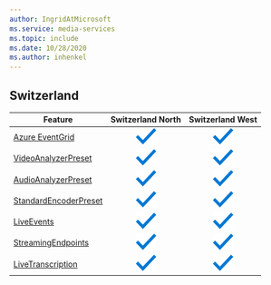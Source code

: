 ```yaml
---
author: IngridAtMicrosoft
ms.service: media-services 
ms.topic: include
ms.date: 10/28/2020
ms.author: inhenkel
---
```


<!--Feature availability in region-->
## Switzerland

| Feature | Switzerland North | Switzerland West |
| --- | :---: | :---: |
| [Azure EventGrid](../reacting-to-media-services-events.md) |![Azure EventGrid Switzerland North general availability](../media/azure-clouds-regions/ga.svg)  |![Azure EventGrid Switzerland West general availability](../media/azure-clouds-regions/ga.svg) |
| [VideoAnalyzerPreset](../analyzing-video-audio-files-concept.md) |![VideoAnalyzerPreset Switzerland North general availability](../media/azure-clouds-regions/ga.svg)  | ![VideoAnalyzerPreset Switzerland West general availability](../media/azure-clouds-regions/ga.svg) |
| [AudioAnalyzerPreset](../analyzing-video-audio-files-concept.md) |![AudioAnalyzerPreset Switzerland North general availability](../media/azure-clouds-regions/ga.svg)  | ![AudioAnalyzerPreset Switzerland West general availability](../media/azure-clouds-regions/ga.svg) |
| [StandardEncoderPreset](../encoding-concept.md) |![StandardEncoderPreset Switzerland North general availability](../media/azure-clouds-regions/ga.svg)  | ![StandardEncoderPreset Switzerland West general availability](../media/azure-clouds-regions/ga.svg) |
| [LiveEvents](../live-streaming-overview.md) |![LiveEvents Switzerland North general availability](../media/azure-clouds-regions/ga.svg)  | ![LiveEvents Switzerland West general availability](../media/azure-clouds-regions/ga.svg) |
| [StreamingEndpoints](../streaming-endpoint-concept.md) |![StreamingEndpoints Switzerland North general availability](../media/azure-clouds-regions/ga.svg) | ![StreamingEndpoints Switzerland West general availability](../media/azure-clouds-regions/ga.svg) |
| [LiveTranscription](../live-transcription.md) |![LiveTranscription Switzerland North general availability](../media/azure-clouds-regions/ga.svg) |![LiveTranscription Switzerland West general availability](../media/azure-clouds-regions/ga.svg) |
